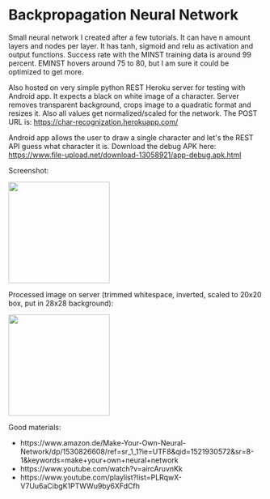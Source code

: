 # Backpropagation Neural Network

Small neural network I created after a few tutorials. It can have n amount layers and nodes per layer. It has tanh, sigmoid and relu as activation and output functions. Success rate with the MINST training data is around 99 percent. EMINST hovers around 75 to 80, but I am sure it could be optimized to get more.

Also hosted on very simple python REST Heroku server for testing with Android app. It expects a black on white image of a character. Server removes transparent background, crops image to a quadratic format and resizes it. Also all values get normalized/scaled for the network. The POST URL is: https://char-recognization.herokuapp.com/

Android app allows the user to draw a single character and let's the REST API guess what character it is. Download the debug APK here: https://www.file-upload.net/download-13058921/app-debug.apk.html
  
Screenshot:

<img width="200" src="https://i.imgur.com/Hk4QCaR.png">

Processed image on server (trimmed whitespace, inverted, scaled to 20x20 box, put in 28x28 background):

<img width="200" src="https://i.imgur.com/XPtjHDP.png">

Good materials:

<ul>
  <li>https://www.amazon.de/Make-Your-Own-Neural-Network/dp/1530826608/ref=sr_1_1?ie=UTF8&qid=1521930572&sr=8-1&keywords=make+your+own+neural+network</li>
  <li>https://www.youtube.com/watch?v=aircAruvnKk</li>
  <li>https://www.youtube.com/playlist?list=PLRqwX-V7Uu6aCibgK1PTWWu9by6XFdCfh</li>
</ul>  
